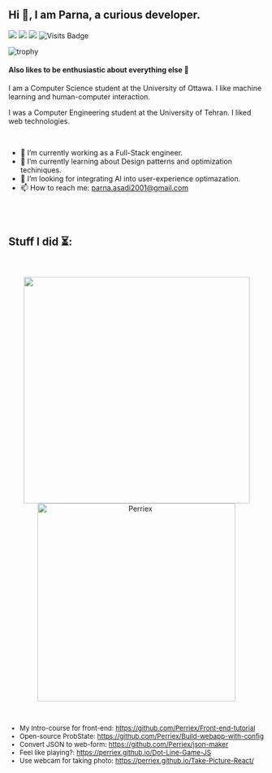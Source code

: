 

## Hi 👋, I am Parna, a curious developer.

[<img src="https://img.shields.io/badge/linkedin-%230077B5.svg?&style=for-the-badge&logo=linkedin&logoColor=white" />](https://www.linkedin.com/in/parna-asadi/) [<img src = "https://img.shields.io/badge/instagram-%23E4405F.svg?&style=for-the-badge&logo=instagram&logoColor=white">](https://www.instagram.com/_.perriex.99/) [<img src="https://img.shields.io/badge/gmail-%23EE0000.svg?&style=for-the-badge&logo=gmail&logoColor=white">](mailto:parna.asadi2001@gmail.com) ![Visits Badge](https://badges.pufler.dev/visits/Perriex/Perriex?style=for-the-badge)

![trophy](https://github-profile-trophy.vercel.app/?username=Perriex&theme=gruvbox) 
<h4>Also likes to be enthusiastic about everything else 🤩</h4>
<p>I am a Computer Science student at the University of Ottawa. I like machine learning and human-computer interaction. </p>
<p>I was a Computer Engineering student at the University of Tehran. I liked web technologies. </p>
<br/>
<p>


- 🔭 I’m currently working as a Full-Stack engineer.
- 🌱 I’m currently learning about Design patterns and optimization techiniques.
- 🤔 I’m looking for integrating AI into user-experience optimazation.
- 📫 How to reach me: parna.asadi2001@gmail.com

<br/>
<br/>
</p>


## Stuff I did ⏳:

</br>
<p align="center"> 
  <img src="https://github-readme-stats-sigma-five.vercel.app/api?username=Perriex&show_icons=true&theme=tokyonight&count_private=true" width="445" />
  <img src="https://github-readme-stats-sigma-five.vercel.app/api/top-langs/?username=Perriex&hide=TeX,OpenEdge%20ABL&layout=compact&show_icons=true&theme=tokyonight&count_private=true" alt="Perriex" width="390"/>


</p>
<br/>


<font size = "2">

- My Intro-course for front-end: https://github.com/Perriex/Front-end-tutorial
- Open-source ProbState: https://github.com/Perriex/Build-webapp-with-config
- Convert JSON to web-form: https://github.com/Perriex/json-maker
- Feel like playing?: https://perriex.github.io/Dot-Line-Game-JS
- Use webcam for taking photo: https://perriex.github.io/Take-Picture-React/

</font>
